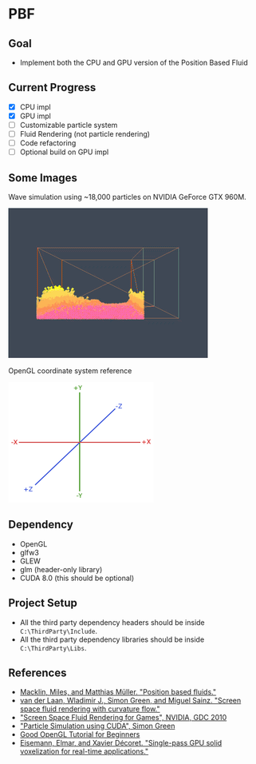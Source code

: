 
# PBF

## Goal

- Implement both the CPU and GPU version of the Position Based Fluid

## Current Progress

- [x] CPU impl
- [x] GPU impl
- [ ] Customizable particle system
- [ ] Fluid Rendering (not particle rendering)
- [ ] Code refactoring
- [ ] Optional build on GPU impl

## Some Images

Wave simulation using ~18,000 particles on NVIDIA GeForce GTX 960M.

![](screenshots/wave.gif)

OpenGL coordinate system reference

![](screenshots/gl_frame.png)

## Dependency

- OpenGL
- glfw3
- GLEW
- glm (header-only library)
- CUDA 8.0 (this should be optional)

## Project Setup

- All the third party dependency headers should be inside `C:\ThirdParty\Include`.
- All the third party dependency libraries should be inside `C:\ThirdParty\Libs`.

## References

- [Macklin, Miles, and Matthias Müller. "Position based fluids."](http://mmacklin.com/pbf_sig_preprint.pdf)
- [van der Laan, Wladimir J., Simon Green, and Miguel Sainz. "Screen space fluid rendering with curvature flow."](https://pdfs.semanticscholar.org/1986/5d92faa033632cc1c8ecf95d12a7400c34f1.pdf)
- ["Screen Space Fluid Rendering for Games", NVIDIA, GDC 2010](http://developer.download.nvidia.com/presentations/2010/gdc/Direct3D_Effects.pdf)
- ["Particle Simulation using CUDA", Simon Green](http://developer.download.nvidia.com/assets/cuda/files/particles.pdf)
- [Good OpenGL Tutorial for Beginners](https://learnopengl.com/)
- [Eisemann, Elmar, and Xavier Décoret. "Single-pass GPU solid voxelization for real-time applications."](http://maverick.inria.fr/Publications/2008/ED08a/solidvoxelizationAuthorVersion.pdf)